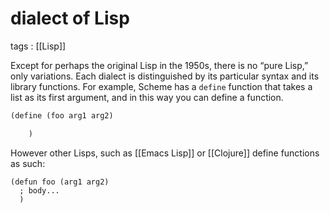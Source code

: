 # dialect of Lisp

tags
: [[Lisp]]

Except for perhaps the original Lisp in the 1950s, there is no &ldquo;pure Lisp,&rdquo; only variations. Each dialect is distinguished by its particular syntax and its library functions. For example, Scheme has a `define` function that takes a list as its first argument, and in this way you can define a function.

```scheme
(define (foo arg1 arg2)

    )
```

However other Lisps, such as [[Emacs Lisp]] or [[Clojure]] define functions as such:

```emacs-lisp
(defun foo (arg1 arg2)
  ; body...
  )
```

